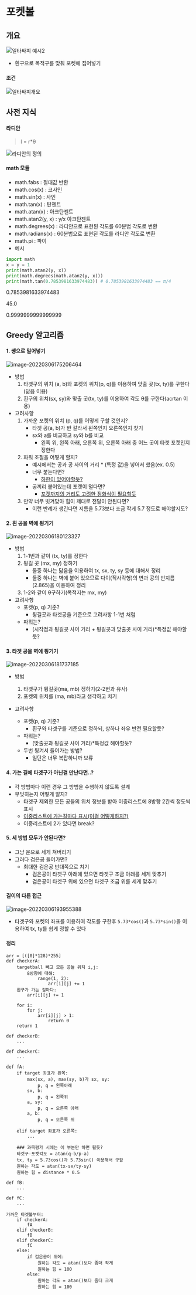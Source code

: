 # 포켓볼

## 개요

![일타싸피 예시2](%ED%8F%AC%EC%BC%93%EB%B3%BC.assets/%EC%9D%BC%ED%83%80%EC%8B%B8%ED%94%BC%20%EC%98%88%EC%8B%9C2.PNG)

- 흰구으로 목적구를 맞춰 포켓에 집어넣기

#### 조건

![일타싸피개요](%ED%8F%AC%EC%BC%93%EB%B3%BC.assets/%EC%9D%BC%ED%83%80%EC%8B%B8%ED%94%BC%EA%B0%9C%EC%9A%94.PNG)



## 사전 지식

#### 라디안

> l = r*θ

![라디안의 정의](%ED%8F%AC%EC%BC%93%EB%B3%BC.assets/5-1.jpg)



#### math 모듈

- math.fabs : 절대값 반환
- math.cos(x) : 코사인
- math.sin(x) : 사인
- math.tan(x) : 탄젠트
- math.atan(x) : 아크탄젠트
- math.atan2(y, x) : y/x 아크탄젠트
- math.degrees(x) : 라디안으로 표현된 각도를 60분법 각도로 변환
- math.radians(x) : 60분법으로 표현된 각도를 라디안 각도로 변환
- math.pi : 파이
- 예시

```python
import math
x = y = 1
print(math.atan2(y, x))
print(math.degrees(math.atan2(y, x)))
print(math.tan(0.7853981633974483)) # 0.7853981633974483 == π/4
```

0.7853981633974483

45.0

0.9999999999999999



## Greedy 알고리즘

#### 1. 쌩으로 밀어넣기

![image-20220306175206464](%ED%8F%AC%EC%BC%93%EB%B3%BC.assets/image-20220306175206464.png)

- 방법
  1. 타겟구의 위치 (a, b)와 포켓의 위치(p, q)를 이용하여 맞출 곳(tx, ty)를 구한다(닮음 이용)
  2. 흰구의 위치(sx, sy)와 맞출 곳(tx, ty)를 이용하여 각도 θ를 구한다(acrtan 이용)
- 고려사항
  1. 가까운 포켓의 위치 (p, q)를 어떻게 구할 것인지?
     - 타겟 공(a, b)가 반 갈라서 왼쪽인지 오른쪽인지 찾기
     - sx와 a를 비교하고 sy와 b를 비교
       - 왼쪽 위, 왼쪽 아래, 오른쪽 위, 오른쪽 아래 중 어느 곳이 타겟 포켓인지 정한다
  2. 파워 조절을 어떻게 할지?
     - 예시에서는 공과 공 사이의 거리 * (특정 값)을 넣어서 했음(ex. 0.5)
     - 너무 붙는다면?
       - <u>하한이 있어야할듯?</u>
     - 공끼리 붙어있는데 포켓이 멀다면?
       - <u>포켓까지의 거리도 고려한 점화식이 필요할듯</u>
  3. 만약 너무 빗겨맞아 힘이 제대로 전달이 안된다면?
     - 이런 반례가 생긴다면 지름을 5.73보다 조금 작게 5.7 정도로 해야할지도?



#### 2. 흰 공을 벽에 튕기기

![image-20220306180123327](%ED%8F%AC%EC%BC%93%EB%B3%BC.assets/image-20220306180123327.png)

- 방법
  1. 1-1번과 같이 (tx, ty)를 정한다
  2. 튕길 곳 (mx, my) 정하기
     - 둘중 하나는 닮음을 이용하여 tx, sx, ty, sy 등에 대해서 정리
     - 둘중 하나는 벽에 붙어 있으므로 다이(직사각형)의 변과 공의 반지름(2.865)을 이용하여 정리
  3. 1-2와 같이 θ구하기(목적지는 mx, my)
- 고려사항
  - 포켓(p, q) 기준?
    - 튕길곳과 타겟공을 기준으로 고려사항 1-1번 처럼
  - 파워는?
    - (시작점과 튕길곳 사이 거리 + 튕길곳과 맞출곳 사이 거리)*특정값 해야할듯?



#### 3. 타겟 공을 벽에 튕기기

![image-20220306181737185](%ED%8F%AC%EC%BC%93%EB%B3%BC.assets/image-20220306181737185.png)

- 방법
  1. 타겟구가 튕길곳(ma, mb) 정하기(2-2번과 유사)
  2. 포켓의 위치를 (ma, mb)라고 생각하고 치기

- 고려사항
  - 포켓(p, q) 기준?
    - 흰구와 타겟구를 기준으로 정하되, 상하나 좌우 반전 필요할듯?
  - 파워는?
    - (맞출곳과 튕길곳 사이 거리)*특정값 해야할듯?
  - 두번 튕겨서 들어가는 방법?
    - 일단은 너무 복잡하니까 보류



#### 4. 가는 길에 타겟구가 아닌걸 만난다면..?

- 각 방법마다 이런 경우 그 방법을 수행하지 않도록 설계
- 부딪히는지 어떻게 알지?
  - 타겟구 제외한 모든 공들의 위치 정보를 받아 이중리스트에 8방향 2칸씩 정도씩 표시
  - <u>이중리스트에 가는길마다 표시(이걸 어떻게하지?)</u>
  - 이중리스트에 2가 있다면 break?



#### 5. 세 방법 모두가 안된다면?

- 그냥 운으로 세게 쳐버리기
- 그러다 검은공 들어가면?
  - 최대한 검은공 반대쪽으로 치기
    - 검은공이 타겟구 아래에 있으면 타겟구 조금 아래를 세게 맞추기
    - 검은공이 타겟구 위에 있으면 타겟구 조금 위를 세게 맞추기 



#### 길이의 다른 접근

![image-20220306193955388](%ED%8F%AC%EC%BC%93%EB%B3%BC.assets/image-20220306193955388.png)

- 타겟구와 포켓의 좌표를 이용하여 각도를 구한후 `5.73*cos()`과 `5.73*sin()`을 이용하여 tx, ty를 쉽게 정할 수 있다



#### 정리

```pseudocode
arr = [([0]*128)*255]
def checkerA:
    targetball 빼고 모든 공들 위치 i,j:
    	8방향에 대해:
    		range(1, 2):
	    		arr[i][j] += 1
	흰구가 가는 길마다:
	 	arr[i][j] += 1
	
	for i:
		for j:
			arr[i][j] > 1:
				return 0
	return 1
	
def checkerB:
    ...
    
def checkerC:
    ...
    
def fA: 
	if target 좌표가 왼쪽:
		max(sx, a), max(sy, b)가 sx, sy:
        	p, q = 왼쪽아래
        sx, b:
        	p, q = 왼쪽위
        a, sy:
        	p, q = 오른쪽 아래
       	a, b:
       		p, q = 오른쪽 위
       		
	elif target 좌표가 오른쪽:
		...
		
	### 과목평가 시에는 이 부분만 하면 될듯?		
    타겟구-포켓각도 = atan(q-b/p-a)
    tx, ty = 5.73cos()과 5.73sin() 이용해서 구함
    원하는 각도 = atan(tx-sx/ty-sy)
    원하는 힘 = distance * 0.5
    
def fB:
    ...
    
def fC:
    ...

가까운 타겟볼부터:
    if checkerA:
        fA
    elif checkerB:
        fB
    elif checkerC:
        fC
    else:
        if 검은공이 위에:
        	원하는 각도 = atan()보다 좀더 작게
        	원하는 힘 = 100
        else:
        	원하는 각도 = atan()보다 좀더 크게
        	원하는 힘 = 100
```

